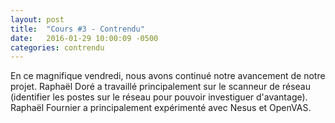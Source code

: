 ```yaml
---
layout: post
title:  "Cours #3 - Contrendu"
date:   2016-01-29 10:00:09 -0500
categories: contrendu
---
```


En ce magnifique vendredi, nous avons continué notre avancement de notre projet. Raphaël Doré a travaillé principalement sur le scanneur de réseau (identifier les postes sur le réseau pour pouvoir investiguer d'avantage). Raphaël Fournier a principalement expérimenté avec Nesus et OpenVAS.
